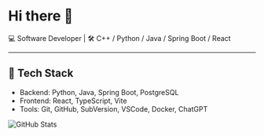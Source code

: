 # Hi there 👋 

💻 Software Developer | 🛠️ C++ / Python / Java / Spring Boot / React

---

## 🔧 Tech Stack
- Backend: Python, Java, Spring Boot, PostgreSQL
- Frontend: React, TypeScript, Vite
- Tools: Git, GitHub, SubVersion, VSCode, Docker, ChatGPT

![GitHub Stats](https://github-readme-stats.vercel.app/api?username=kichima-400&show_icons=true&theme=tokyonight)

<!--
**kichima-400/kichima-400** is a ✨ _special_ ✨ repository because its `README.md` (this file) appears on your GitHub profile.

Here are some ideas to get you started:

- 🔭 I’m currently working on ...
- 🌱 I’m currently learning ...
- 👯 I’m looking to collaborate on ...
- 🤔 I’m looking for help with ...
- 💬 Ask me about ...
- 📫 How to reach me: ...
- 😄 Pronouns: ...
- ⚡ Fun fact: ...
-->
